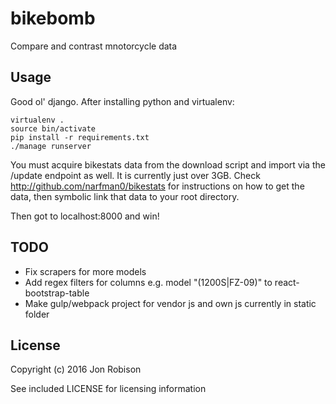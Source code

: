 bikebomb
========

Compare and contrast mnotorcycle data

Usage
-----

Good ol' django. After installing python and virtualenv:

    virtualenv .
    source bin/activate
    pip install -r requirements.txt
    ./manage runserver

You must acquire bikestats data from the download script and import via the /update endpoint as well. It is
currently just over 3GB. Check http://github.com/narfman0/bikestats for instructions on how to get the data,
then symbolic link that data to your root directory.

Then got to localhost:8000 and win!

TODO
----

* Fix scrapers for more models
* Add regex filters for columns e.g. model "(1200S|FZ-09)" to react-bootstrap-table
* Make gulp/webpack project for vendor js and own js currently in static folder

License
-------

Copyright (c) 2016 Jon Robison

See included LICENSE for licensing information
